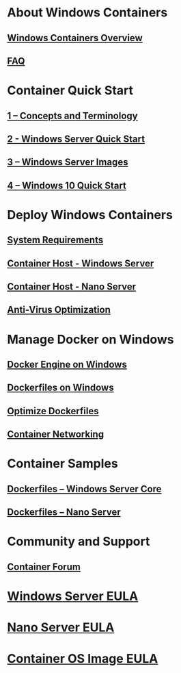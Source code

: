 ﻿# About Windows Containers
## [Windows Containers Overview](about/about_overview.md)
## [FAQ](about/faq.md)

# Container Quick Start
## [1 – Concepts and Terminology](quick_start/quick_start.md)
## [2 - Windows Server Quick Start](quick_start/quick_start_windows_server.md)
## [3 – Windows Server Images](quick_start/quick_start_images.md)
## [4 – Windows 10 Quick Start](quick_start/quick_start_windows_10.md)

# Deploy Windows Containers
## [System Requirements](deployment/system_requirements.md)
## [Container Host - Windows Server](deployment/deployment.md)
## [Container Host - Nano Server](deployment/deployment_nano.md)
## [Anti-Virus Optimization](https://msdn.microsoft.com/en-us/windows/hardware/drivers/ifs/anti-virus-optimization-for-windows-containers)

# Manage Docker on Windows
## [Docker Engine on Windows](docker/configure_docker_daemon.md)
## [Dockerfiles on Windows](docker/manage_windows_dockerfile.md)
## [Optimize Dockerfiles](docker/optimize_windows_dockerfile.md)
## [Container Networking](management/container_networking.md)

# Container Samples
## [Dockerfiles – Windows Server Core](https://github.com/Microsoft/Virtualization-Documentation/tree/master/windows-container-samples/windowsservercore)
## [Dockerfiles – Nano Server](https://github.com/Microsoft/Virtualization-Documentation/tree/master/windows-container-samples/nanoserver)

# Community and Support
## [Container Forum](https://social.msdn.microsoft.com/Forums/en-US/home?forum=windowscontainers)

# [Windows Server EULA](EULA.md)
# [Nano Server EULA](Nano_EULA.md)
# [Container OS Image EULA](Images_EULA.md)

